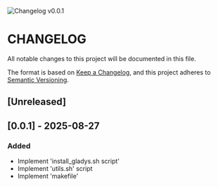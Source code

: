 ![Changelog v0.0.1](https://img.shields.io/badge/CHANGELOG-v0.0.1-green) 
# CHANGELOG
All notable changes to this project will be documented in this file.

The format is based on [Keep a Changelog](https://keepachangelog.com/en/1.0.0/),
and this project adheres to [Semantic Versioning](https://semver.org/spec/v2.0.0.html).

## [Unreleased]

## [0.0.1] - 2025-08-27
### Added
- Implement 'install_gladys.sh script'
- Implement 'utils.sh' script
- Implement 'makefile'
